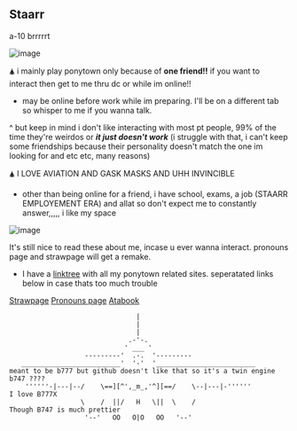 ## Staarr

a-10 brrrrrt

![image](https://github.com/user-attachments/assets/d8c08f1c-bd34-49ca-a6e9-05c4aac15fd9)


🛦 i mainly play ponytown only because of **one friend!!** if you want to interact then get to me thru dc or while im online!!
- may be online before work while im preparing. I'll be on a different tab so whisper to me if you wanna talk.

^ but keep in mind i don't like interacting with most pt people, 99% of the time they're weirdos or ___it just doesn't work___ (i struggle with that, i can't keep some friendships because their personality doesn't match the one im looking for and etc etc, many reasons)

🛦 I LOVE AVIATION AND GASK MASKS AND UHH INVINCIBLE

- other than being online for a friend, i have school, exams, a job (STAARR EMPLOYEMENT ERA)  and allat so don't expect me to constantly answer,,,,, i like my space 

![image](https://github.com/user-attachments/assets/b0540588-7230-4883-96dd-a6917b6209b7)


It's still nice to read these about me, incase u ever wanna interact. pronouns page and strawpage will get a remake.

- I have a [linktree](https://linktr.ee/SleepyStaarr) with all my ponytown related sites. seperatated links below in case thats too much trouble

[Strawpage](https://staarrplanetoucher.straw.page)
[Pronouns page](https://en.pronouns.page/@Staarr)
[Atabook](https://staarr.atabook.org)

                                    |
                                    |
                                    |
                                  .-'-.
                                 ' ___ '
                       ---------'  .-.  '---------
       _________________________'  '-'  '_________________________                   meant to be b777 but github doesn't like that so it's a twin engine b747 ????
        ''''''-|---|--/    \==][^',_m_,'^][==/    \--|---|-''''''                    I love B777X
                      \    /  ||/   H   \||  \    /                                  Though B747 is much prettier
                       '--'   OO   O|O   OO   '--'
